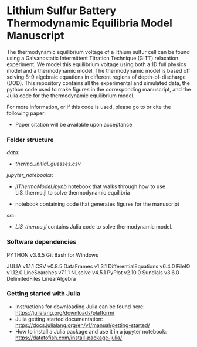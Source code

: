 # Lithium Sulfur Battery Thermodynamic Equilibria Model Manuscript
The thermodynamic equilibrium voltage of a lithium sulfur cell can be found using a Galvanostatic Intermittent Titration Technique (GITT) relaxation experiment. We model this equilibrium voltage using both a 1D full physics model and a thermodynamic model. The thermodynamic model is based off solving 8-9 algebraic equations in different regions of depth-of-discharge (DOD). This repository contains all the experimental and simulated data, the python code used to make figures in the corresponding manuscript, and the Julia code for the thermodynamic equilibrium model.

For more information, or if this code is used, please go to or cite the following paper:
- Paper citation will be available upon acceptance


### Folder structure
*data*:
- *thermo_initial_guesses.csv*


*jupyter_notebooks*:

- *jlThermoModel.ipynb* notebook that walks through how to use LiS_thermo.jl to solve thermodynamic equilibria

- notebook containing code that generates figures for the manuscript

*src*:
- *LiS_thermo.jl* contains Julia code to solve thermodynamic model.


### Software dependencies
PYTHON v3.6.5
Git Bash for Windows

JULIA v1.1.1
CSV v0.8.5
DataFrames v1.3.1
DifferentialEquations v6.4.0
FileIO v1.12.0
LineSearches v7.1.1
NLsolve v4.5.1
PyPlot v2.10.0
Sundials v3.6.0
DelimitedFiles
LinearAlgebra


### Getting started with Julia
- Instructions for downloading Julia can be found here: https://julialang.org/downloads/platform/
- Julia getting started documentation: https://docs.julialang.org/en/v1/manual/getting-started/
- How to install a Julia package and use it in a jupyter notebook: https://datatofish.com/install-package-julia/
